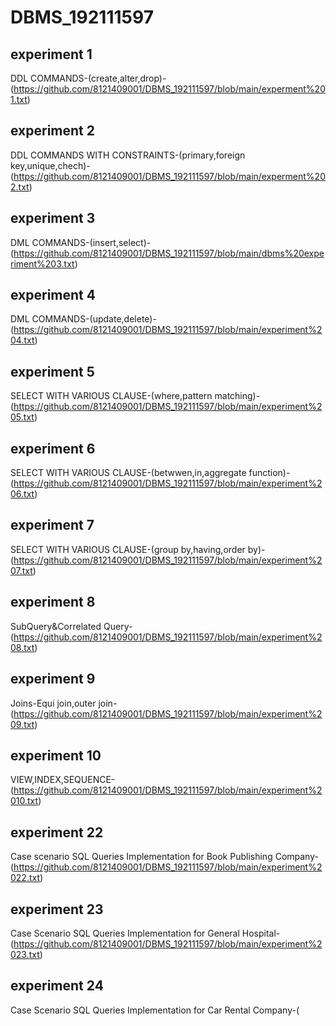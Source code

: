 # DBMS_192111597
## experiment 1
DDL COMMANDS-(create,alter,drop)-(https://github.com/8121409001/DBMS_192111597/blob/main/experment%201.txt)
## experiment 2
DDL COMMANDS WITH CONSTRAINTS-(primary,foreign key,unique,chech)-(https://github.com/8121409001/DBMS_192111597/blob/main/experment%202.txt)
## experiment 3
DML COMMANDS-(insert,select)-(https://github.com/8121409001/DBMS_192111597/blob/main/dbms%20experiment%203.txt)
## experiment 4
DML COMMANDS-(update,delete)-(https://github.com/8121409001/DBMS_192111597/blob/main/experiment%204.txt)
## experiment 5
SELECT WITH VARIOUS CLAUSE-(where,pattern matching)-(https://github.com/8121409001/DBMS_192111597/blob/main/experiment%205.txt)
## experiment 6
SELECT WITH VARIOUS CLAUSE-(betwwen,in,aggregate function)-(https://github.com/8121409001/DBMS_192111597/blob/main/experiment%206.txt)
## experiment 7
SELECT WITH VARIOUS CLAUSE-(group by,having,order by)-(https://github.com/8121409001/DBMS_192111597/blob/main/experiment%207.txt)
## experiment 8
SubQuery&Correlated Query-(https://github.com/8121409001/DBMS_192111597/blob/main/experiment%208.txt)
## experiment 9
Joins-Equi join,outer join-(https://github.com/8121409001/DBMS_192111597/blob/main/experiment%209.txt)
## experiment 10
VIEW,INDEX,SEQUENCE-(https://github.com/8121409001/DBMS_192111597/blob/main/experiment%2010.txt)
## experiment 22
Case scenario SQL Queries Implementation for Book Publishing Company-(https://github.com/8121409001/DBMS_192111597/blob/main/experiment%2022.txt)
## experiment 23
Case Scenario SQL Queries Implementation for General Hospital-(https://github.com/8121409001/DBMS_192111597/blob/main/experiment%2023.txt)
## experiment 24
Case Scenario SQL Queries Implementation for  Car Rental Company-(

